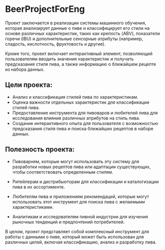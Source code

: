 # BeerProjectForEng

Проект заключается в реализации системы машинного обучения, которая анализирует данные о пиве и классифицирует его стили на основе различных характеристик, таких как крепость (ABV), показатели горечи (IBU) и дополнительные сенсорные атрибуты (например, сладость, кислотность, фруктовость и другие).  

Кроме того, проект включает интерактивный элемент, позволяющий пользователям вводить значения характеристик и получать предсказания стиля пива, а также информацию о ближайшем рецепте из набора данных.  

## Цели проекта:

- Анализ и классификация стилей пива по характеристикам.
- Оценка важности отдельных характеристик для классификации стилей пива.
- Предоставление инструмента для пивоваров и любителей пива для исследования влияния различных атрибутов на стиль пива.
- Создание интерактивного опыта для пользователя с возможностью предсказания стиля пива и поиска ближайших рецептов в наборе данных.
## Полезность проекта:

- Пивоварням, которые могут использовать эту систему для разработки новых рецептов пива или адаптации существующих, чтобы соответствовать определенным стилям.

- Ритейлерам и дистрибьюторам для классификации и каталогизации пива в их ассортименте.

- Любителям пива и приложениям рекомендаций, которые могут использовать этот инструмент для поиска пива с желаемыми характеристиками.

- Аналитикам и исследователям пивной индустрии для изучения рыночных тенденций и предпочтений потребителей.

В целом, проект представляет собой комплексный инструмент для работы с данными о пиве, который может быть использован для различных целей, включая классификацию, анализ и разработку пива.
